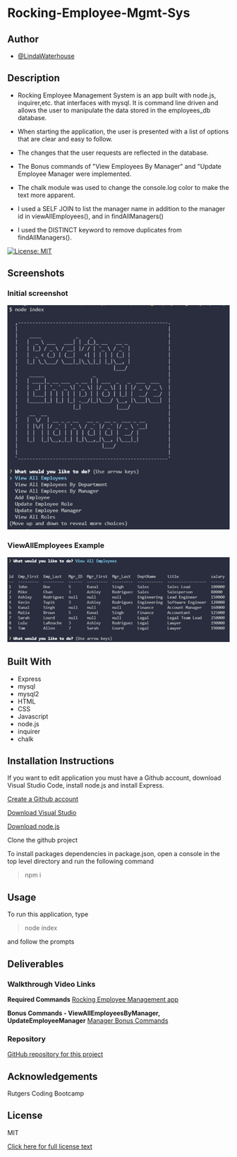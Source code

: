 # Rocking-Employee-Mgmt-Sys
## Author
- [@LindaWaterhouse](https://www.github.com/llwaterhouse)


## Description
* Rocking Employee Management System is an app built with node.js, inquirer,etc. that interfaces with mysql. It is command line driven and allows the user to manipulate the data stored in the employees_db database.

* When starting the application, the user is presented with a list of options that are clear and easy to follow.

* The changes that the user requests are reflected in the database.

* The Bonus commands of "View Employees By Manager" and "Update Employee Manager were implemented.

* The chalk module was used to change the console.log color to make the text more apparent.

* I used a SELF JOIN to list the manager name in addition to the manager id in viewAllEmployees(), and in findAllManagers()

* I used the DISTINCT keyword to remove duplicates from findAllManagers().

[![License: MIT](https://img.shields.io/badge/License-MIT-yellow.svg)](https://opensource.org/licenses/MIT)

## Screenshots


### Initial screenshot


![Initial screenshot](./images/Initial-screenshot.PNG)


### ViewAllEmployees Example


![View All Employees](./images/ViewAllEmployees.PNG )



## Built With

* Express
* mysql
* mysql2
* HTML
* CSS
* Javascript
* node.js
* inquirer
* chalk


## Installation Instructions

If you want to edit application you must have a Github account, download Visual Studio Code, install node.js and install Express.

[Create a Github account](https://github.com)

[Download Visual Studio](https://code.visualstudio.com/download/)

[Download node.js](https://nodejs.org/en/download/)


Clone the github project

To install packages dependencies in package.json, open a console in the top level directory and run the following command 

>npm i

## Usage
To run this application, type 

> node index

and follow the prompts


## Deliverables

### Walkthrough Video Links

**Required Commands**
[Rocking Employee Management app](https://watch.screencastify.com/v/DkkAK96SiyKpON5ybx7k)

**Bonus Commands - ViewAllEmployeesByManager, UpdateEmployeeManager**
[Manager Bonus Commands](https://watch.screencastify.com/v/YDKHTxTGdMZ2uYkWwvsR)

### Repository

[GitHub repository for this project](https://github.com/llwaterhouse/Rocking-Employee-Mgmt-Sys)


## Acknowledgements

Rutgers Coding Bootcamp

## License
MIT

[Click here for full license text](LICENSE)
